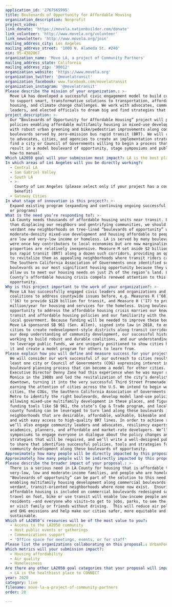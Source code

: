 ```yaml
---
application_id: '2767565995'
title: Boulevards of Opportunity for Affordable Housing
organization_description: Nonprofit
project_video: ''
link_donate: 'https://movela.nationbuilder.com/donate'
link_volunteer: 'http://www.movela.org/volunteer'
link_newsletter: 'http://www.movela.org/join'
mailing_address_city: Los Angeles
mailing_address_street: '1000 N. Alameda St. #240'
ein: 95-4302067
organization_name: 'Move LA, a project of Community Partners'
mailing_address_state: California
mailing_address_zip: '90012'
organization_website: 'https://www.movela.org'
organization_twitter: '@movelatransit'
organization_facebook: www.facebook.com/movelatransit
organization_instagram: '@movelatransit'
Please describe the mission of your organization.: >-
  Move LA has developed a successful civic engagement model to build coalitions
  to support smart, transformative solutions to transportation, affordable
  housing, and climate change challenges. We work with advocates, community
  leaders, and elected officials to dream big and find strategies that work.
project_description: >-
  Our “Boulevards of Opportunity for Affordable Housing” project will promote
  policies enabling affordable multifamily housing in mixed-use developments
  with robust urban greening and bike/pedestrian improvements along commercial
  boulevards served by zero-emission bus rapid transit (BRT). We will reach out
  to advocates, cities, and agencies to create an implementation strategy, and
  find a city or Council of Governments willing to begin a process that would
  result in a model boulevard of opportunity, stage symposiums and publish a
  how-to manual.
Which LA2050 goal will your submission most impact?: LA is the best place to LIVE
In which areas of Los Angeles will you be directly working?:
  - Central LA
  - San Gabriel Valley
  - South LA
  - >-
    County of Los Angeles (please select only if your project has a countywide
    benefit)
  - Gateway Cities
In what stage of innovation is this project?: >-
  Expand existing program (expanding and continuing ongoing successful projects
  or programs)
What is the need you’re responding to?: >-
  LA County needs thousands of affordable housing units near transit. But rather
  than displacing our neighbors and gentrifying communities, we should create
  verdant new neighborhoods on tree-lined “boulevards of opportunity” with
  moderate-density mixed-use development and housing affordable to people who
  are low and very-low income or homeless. LA is served by many boulevards that
  were once key contributors to local economies but are now marginalized, where
  properties are relatively inexpensive. Measure M set aside $2 billion to build
  bus rapid transit (BRT) along a dozen such corridors, providing an opportunity
  to revitalize them as appealing neighborhoods where transit riders can live.
  The Southern California Association of Governments once identified such
  boulevards as our most significant housing opportunity because they would
  allow us to meet our housing needs on just 2% of the region’s land. LA
  County’s affordable housing crisis compels renewed attention to this
  opportunity.
Why is this project important to the work of your organization?: >-
  Move LA has successfully engaged civic leaders and organizations and formed
  coalitions to address countywide issues before, e.g. Measures R (‘08) and M
  (‘16) to provide $120 billion for transit, and Measure H (‘17) to provide $360
  million/year for housing and services for the homeless. Using boulevards of
  opportunity to address the affordable housing crisis marries our knowledge of
  transit and affordable housing policies and our familiarity with the tools of
  local government. Because funding will be needed to improve these boulevards,
  Move LA sponsored SB 961 (Sen. Allen), signed into law in 2018, to enable
  cities to create redevelopment-style districts along transit corridors. With
  our deep understanding of community development, our successful history
  working to build robust and durable coalitions, and our understanding of how
  to leverage public funds, we are uniquely positioned to show cities how to do
  it and create a model program for others to learn from. 
Please explain how you will define and measure success for your project.: >-
  We will consider our work successful if our outreach to cities results in at
  least one city or Council of Governments (COG) expressing interest in a
  boulevard planning process that can become a model for other cities. Move LA
  Executive Director Denny Zane had this experience when he was mayor of Santa
  Monica in the 1980s and led the revitalization of the city’s derelict
  downtown, turning it into the very successful Third Street Promenade and
  earning the attention of cities across the U.S. We intend to begin work with
  cities, the COGs, the Southern California Association of Governments and LA
  Metro to identify the right boulevards, develop model land-use policies
  allowing mixed-use multifamily development in these places, and figure out how
  funding tools like SB 961, the state’s Cap & Trade program, and local and
  county funding can be leveraged to turn land along these boulevards into
  neighborhoods that are desirable, affordable, walkable, bikeable and green,
  and with easy access to high-quality BRT lines. In order to achieve success
  we’ll also engage community leaders and advocates, resiliency experts,
  academics, planners, and affordable and market-rate developers. We’ll stage 2
  symposiums to engage everyone in dialogue about the policy changes and
  strategies that will be required, and we’ll write a well-designed publication
  to share that identifies successful policies, tools and strategies for
  community development along these boulevards of opportunity.
Approximately how many people will be directly impacted by this proposal?: '500'
Approximately how many people will be indirectly impacted by this proposal?: '1200000'
Please describe the broader impact of your proposal.: >-
  There is a serious need in LA County for housing that is affordable to
  very-low, low and moderate-income families, and people who are homeless.
  "Boulevards of opportunity” can be part of the solution to this need by
  enabling multifamily housing development along commercial boulevards in
  verdant, transit-oriented neighborhoods where none now exist.  Ensuring
  affordable housing is included on commercial boulevards redesigned so we can
  travel on foot, bike or use transit will enable low-income people and other
  residents —and everyone who visits—to get to jobs, parks, to see the doctor,
  or visit family or friends without driving.  This will reduce air pollution
  and GHG emissions and help make our cities safer, more equitable and
  sustainable.
Which of LA2050’s resources will be of the most value to you?:
  - Access to the LA2050 community
  - Host public events or gatherings
  - Communications support
  - 'Office space for meetings, events, or for staff'
Please list the organizations collaborating on this proposal.: UrbanFootprint
Which metrics will your submission impact?:
  - Housing affordability
  - Air quality
  - Homelessness
Are there any other LA2050 goal categories that your proposal will impact?:
  - LA is the healthiest place to CONNECT
year: 2020
category: live
filename: move-la-a-project-of-community-partners
order: 28

---
```

